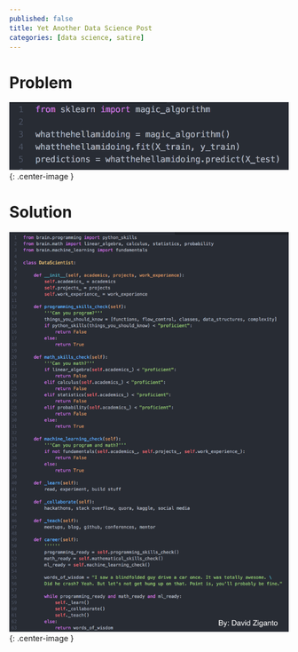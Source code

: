 ```yaml
---
published: false
title: Yet Another Data Science Post
categories: [data science, satire]
---
```


# Problem
![image](/assets/images/magic_algorithm.png?raw=true){: .center-image }

# Solution
![image](/assets/images/ds_solution.png?raw=true){: .center-image }
